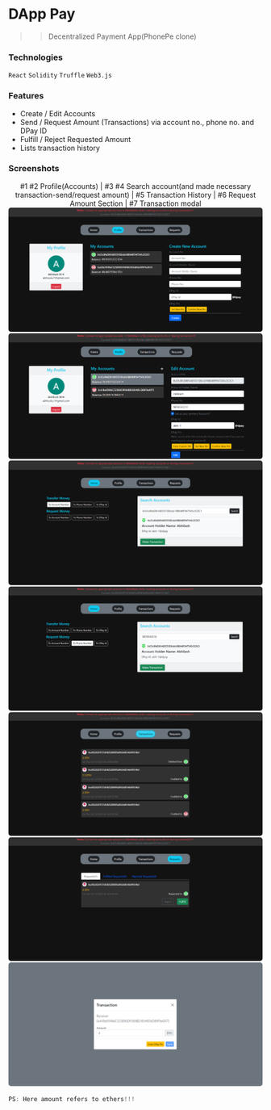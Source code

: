 # DApp Pay

> > Decentralized Payment App(PhonePe clone)

### Technologies

`React` `Solidity` `Truffle` `Web3.js`

### Features

- Create / Edit Accounts
- Send / Request Amount (Transactions) via account no., phone no. and DPay ID
- Fulfill / Reject Requested Amount
- Lists transaction history

### Screenshots

<div align="center">
#1 #2 Profile(Accounts) | #3 #4 Search account(and made necessary transaction-send/request amount) | #5 Transaction History | #6 Request Amount Section | #7 Transaction modal
</div>

<div>
<img 
src="screenshots/DP-1.png"
alt="Profile"
style="border-radius:5px;"
/>
<img 
src="screenshots/DP-2.png"
alt="Profile"
style="border-radius:5px;"
/>
<img 
src="screenshots/DP-3.png"
alt="Search via Account no."
style="border-radius:5px;"
/>
<img 
src="screenshots/DP-4.png"
alt="Search via Phone no."
style="border-radius:5px;"
/>
<img 
src="screenshots/DP-5.png"
alt="Transaction History"
style="border-radius:5px;"
/>
<img 
src="screenshots/DP-6.png"
alt="Request Amount Section"
style="border-radius:5px;"
/>
<img 
src="screenshots/DP-7.png"
alt="Transaction modal"
style="border-radius:5px;"
/>
</div>

```js
PS: Here amount refers to ethers!!!
```
